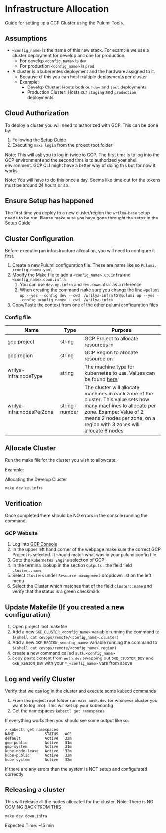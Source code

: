 # Infrastructure Allocation

Guide for setting up a GCP Cluster using the Pulumi Tools.

## Assumptions

* `<config_name>` is the name of this new stack.  For example we use a cluster deployment for develop and one for production.
    * For develop `<config_name>` is `dev`
    * For production `<config_name>` is `prod`
* A cluster is a kuberentes deployment and the hardware assigned to it.
    * Because of this you can host multiple deployments per cluster
    * Example:
        * Develop Cluster:  Hosts both our `dev` and `test` deployments
        * Production Cluster:  Hosts our `staging` and `production` deployments

## Cloud Authorization

To deploy a cluster you will need to authorized with GCP.  This can be done by:

1. Following the [Setup Guide](0-SETUP.md)
2. Executing `make login` from the project root folder

Note:  This will ask you to log in twice to GCP.  The first time is to log into the GCP environment and the second time is to authorized your shell environment.  GCP CLI might have a better way of doing this but for now it works.

Note:  You will have to do this once a day.  Seems like time-out for the tokens must be around 24 hours or so.

## Ensure Setup has happened

The first time you deploy to a new cluster/region the `wrilya-base` setup needs to be run.  Please make sure you have gone throught the setps in the [Setup Guide](0-SETUP.md)

## Cluster Configuration

Before executing an infrastructure allocation, you will need to configure it first.

1. Create a new Pulumi configuration file.  These are name like so `Pulumi.<config_name>.yaml`
1. Modify the Make file to add a `<config_name>.up.infra` and `<config_name>.down.infra`
    1. You can use `dev.up.infra` and `dev.down`infra` as a reference
    1. When creating the command make sure you change the line `@pulumi up --yes --config dev --cwd ./wrilya-infra` to `@pulumi up --yes --config <config_name> --cwd ./wrilya-infra`
1. Copy/Paste the context from one of the other pulumi configuration files

### Config file

|Name                       | Type          | Purpose
|---                        |---            |---
|gcp:project                |string         | GCP Project to allocate resources in
|gcp:region                 |string         | GCP Region to allocate resource on
|wrilya-infra:nodeType      |string         | The machine type for kubernetes to use.  Values can be found [here](https://cloud.google.com/compute/docs/machine-resource)
|wrilya-infra:nodesPerZone  |string-number  | The cluster will allocate machines in each zone of the cluster.  This value sets how many machines to allocate per zone.  Exampe:  Value of 2 means 2 nodes per zone, on a region with 3 zones will allocate 6 nodes.

## Allocate Cluster

Run the make file for the cluster you wish to allowcate:

Example:

Allocating the Develop Cluster

`make dev.up.infra`


## Verification

Once completed there should be NO errors in the console running the command.

### GCP Website

1. Log into [GCP Console](https://console.cloud.google.com/)
1. In the upper left hand corner of the webpage make sure the correct GCP Project is selected.  It should match what was in your pulumi config file.
1. Goto the `Kubernetes Engine` selection of GCP
1. In the terminal lookup in the section `Outputs:` the field field `cluster::name`
1. Select `Clusters` under `Resource management` dropdown list on the left menu
1. Select the Cluster which matches that of the field `cluster::name` and verify that the status is a green checkmark

## Update Makefile (If you created a new configuration)

1. Open project root makefile
1. Add a new `GKE_CLUSTER_<config_name>` variable running the command to `$(shell cat devops/remote/<config_name>.cluster)`
1. Add a new `GKE_REGION_<config_name>` variable running the command to `$(shell cat devops/remote/<config_name>.region)`
1. create a new command called `auth.<config_name>`
1. copy paste content from `auth.dev` swapping out `GKE_CLUSTER_DEV` and `GKE_REGION_DEV` with your `*_<config_name>` vars from above

## Log and verify Cluster

Verify that we can log in the cluster and execute some kubectl commands

1. From the project root folder run `make auth.dev` (or whatever cluster you want to log into).  This will set up your kubeconfig
1. Get the namespaces `kubectl get namespaces`

If everything works then you should see some output like so:

```
> kubectl get namespaces
NAME              STATUS   AGE
default           Active   32m
gmp-public        Active   31m
gmp-system        Active   31m
kube-node-lease   Active   32m
kube-public       Active   32m
kube-system       Active   32m
```

If there are any errors then the system is NOT setup and configurated correctly

## Releasing a cluster

This will release all the nodes allocated for the cluster.  Note:  There is NO COMING BACK FROM THIS

`make dev.down.infra`

Expected Time: ~15 min
